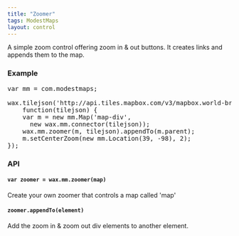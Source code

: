 ```yaml
---
title: "Zoomer"
tags: ModestMaps
layout: control
---
```


A simple zoom control offering zoom in &amp; out buttons. It creates links and
appends them to the map.

### Example

<div class='demo-map' id='map-div'></div>

<pre class='prettyprint live'>
var mm = com.modestmaps;

wax.tilejson('http://api.tiles.mapbox.com/v3/mapbox.world-bright.jsonp',
    function(tilejson) {
    var m = new mm.Map('map-div',
      new wax.mm.connector(tilejson));
    wax.mm.zoomer(m, tilejson).appendTo(m.parent);
    m.setCenterZoom(new mm.Location(39, -98), 2);
});
</pre>

### API

#### `var zoomer = wax.mm.zoomer(map)`

Create your own zoomer that controls a map called 'map'

#### `zoomer.appendTo(element)`

Add the zoom in &amp; zoom out div elements to another element.
